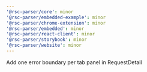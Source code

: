 ```yaml
---
'@rsc-parser/core': minor
'@rsc-parser/embedded-example': minor
'@rsc-parser/chrome-extension': minor
'@rsc-parser/embedded': minor
'@rsc-parser/react-client': minor
'@rsc-parser/storybook': minor
'@rsc-parser/website': minor
---
```


Add one error boundary per tab panel in RequestDetail
